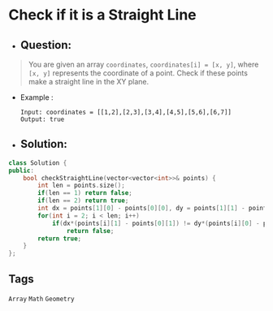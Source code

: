 # Check if it is a Straight Line
- ## Question:
>You are given an array `coordinates`, `coordinates[i] = [x, y]`, where `[x, y]` represents the coordinate of a point. Check if these points make a straight line in the XY plane.

- Example :

      Input: coordinates = [[1,2],[2,3],[3,4],[4,5],[5,6],[6,7]]
      Output: true
      
- ## Solution:
```cpp
class Solution {
public:
    bool checkStraightLine(vector<vector<int>>& points) {
        int len = points.size();
        if(len == 1) return false;
        if(len == 2) return true;
        int dx = points[1][0] - points[0][0], dy = points[1][1] - points[0][1];
        for(int i = 2; i < len; i++)
            if(dx*(points[i][1] - points[0][1]) != dy*(points[i][0] - points[0][0]))
                return false;
        return true;
    }
};
```

## Tags
`Array` `Math` `Geometry`
